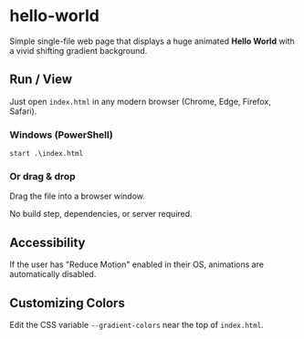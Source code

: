 # hello-world

Simple single-file web page that displays a huge animated **Hello World** with a vivid shifting gradient background.

## Run / View

Just open `index.html` in any modern browser (Chrome, Edge, Firefox, Safari).

### Windows (PowerShell)

```pwsh
start .\index.html
```

### Or drag & drop

Drag the file into a browser window.

No build step, dependencies, or server required.

## Accessibility

If the user has "Reduce Motion" enabled in their OS, animations are automatically disabled.

## Customizing Colors

Edit the CSS variable `--gradient-colors` near the top of `index.html`.
